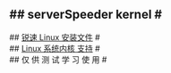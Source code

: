 #\#  serverSpeeder kernel  \#                           
-----------------------------                         
       
#\#  [锐速 Linux 安装文件](https://github.com/0oVicero0/serverSpeeder_kernel/raw/master/apxfiles.tar.gz)  \#       
#\#  [Linux 系统内核 支持](https://github.com/0oVicero0/serverSpeeder_kernel/blob/master/SystemList.md)  \#     
#\#  仅 供 测 试 学 习 使 用  \#        

